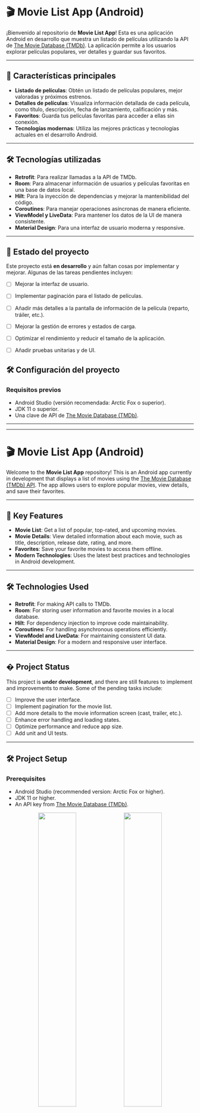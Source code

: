 # 🎬 Movie List App (Android)

¡Bienvenido al repositorio de **Movie List App**! Esta es una aplicación Android en desarrollo que muestra un listado de películas utilizando la API de [The Movie Database (TMDb)](https://www.themoviedb.org/). La aplicación permite a los usuarios explorar películas populares, ver detalles y guardar sus favoritos.

---

## 📱 Características principales

- **Listado de películas**: Obtén un listado de películas populares, mejor valoradas y próximos estrenos.
- **Detalles de películas**: Visualiza información detallada de cada película, como título, descripción, fecha de lanzamiento, calificación y más.
- **Favoritos**: Guarda tus películas favoritas para acceder a ellas sin conexión.
- **Tecnologías modernas**: Utiliza las mejores prácticas y tecnologías actuales en el desarrollo Android.

---

## 🛠 Tecnologías utilizadas

- **Retrofit**: Para realizar llamadas a la API de TMDb.
- **Room**: Para almacenar información de usuarios y películas favoritas en una base de datos local.
- **Hilt**: Para la inyección de dependencias y mejorar la mantenibilidad del código.
- **Coroutines**: Para manejar operaciones asíncronas de manera eficiente.
- **ViewModel y LiveData**: Para mantener los datos de la UI de manera consistente.
- **Material Design**: Para una interfaz de usuario moderna y responsive.

---

## 🚧 Estado del proyecto

Este proyecto está **en desarrollo** y aún faltan cosas por implementar y mejorar. Algunas de las tareas pendientes incluyen:

- [ ] Mejorar la interfaz de usuario.
- [ ] Implementar paginación para el listado de películas.
- [ ] Añadir más detalles a la pantalla de información de la película (reparto, tráiler, etc.).
- [ ] Mejorar la gestión de errores y estados de carga.
- [ ] Optimizar el rendimiento y reducir el tamaño de la aplicación.
- [ ] Añadir pruebas unitarias y de UI.

      
## 🛠 Configuración del proyecto

### Requisitos previos

- Android Studio (versión recomendada: Arctic Fox o superior).
- JDK 11 o superior.
- Una clave de API de [The Movie Database (TMDb)](https://www.themoviedb.org/).

--------------------------------------------------------------------------------------------------------------------------------------
--------------------------------------------------------------------------------------------------------------------------------------

# 🎬 Movie List App (Android)

Welcome to the **Movie List App** repository! This is an Android app currently in development that displays a list of movies using the [The Movie Database (TMDb) API](https://www.themoviedb.org/). The app allows users to explore popular movies, view details, and save their favorites.

---

## 📱 Key Features

- **Movie List**: Get a list of popular, top-rated, and upcoming movies.
- **Movie Details**: View detailed information about each movie, such as title, description, release date, rating, and more.
- **Favorites**: Save your favorite movies to access them offline.
- **Modern Technologies**: Uses the latest best practices and technologies in Android development.

---

## 🛠 Technologies Used

- **Retrofit**: For making API calls to TMDb.
- **Room**: For storing user information and favorite movies in a local database.
- **Hilt**: For dependency injection to improve code maintainability.
- **Coroutines**: For handling asynchronous operations efficiently.
- **ViewModel and LiveData**: For maintaining consistent UI data.
- **Material Design**: For a modern and responsive user interface.

---

## � Project Status

This project is **under development**, and there are still features to implement and improvements to make. Some of the pending tasks include:

- [ ] Improve the user interface.
- [ ] Implement pagination for the movie list.
- [ ] Add more details to the movie information screen (cast, trailer, etc.).
- [ ] Enhance error handling and loading states.
- [ ] Optimize performance and reduce app size.
- [ ] Add unit and UI tests.

---

## 🛠 Project Setup

### Prerequisites

- Android Studio (recommended version: Arctic Fox or higher).
- JDK 11 or higher.
- An API key from [The Movie Database (TMDb)](https://www.themoviedb.org/).

<p align="center">
  <img src="https://github.com/user-attachments/assets/181b2666-ee7b-4578-a3d3-e21a7365930c" width="45%" />
  <img src="https://github.com/user-attachments/assets/0c8d1440-09a5-4adb-9c83-4f40036e470d" width="45%" />
</p>
<p align="center">

  <img src="https://github.com/user-attachments/assets/d0f5cac9-005c-46b0-9350-fbfbbfd9530a" width="45%" />
</p>






  
